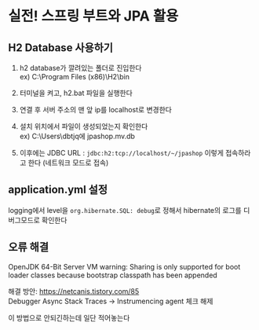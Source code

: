 # 실전! 스프링 부트와 JPA 활용

## H2 Database 사용하기

1. h2 database가 깔려있는 폴더로 진입한다</br>
ex) C:\Program Files (x86)\H2\bin

2. 터미널을 켜고, h2.bat 파일을 실행한다

3. 연결 후 서버 주소의 맨 앞 ip를 localhost로 변경한다

4. 설치 위치에서 파일이 생성되었는지 확인한다</br>
ex) C:\Users\dbtjq에 jpashop.mv.db

5. 이후에는 JDBC URL : ```jdbc:h2:tcp://localhost/~/jpashop``` 이렇게 접속하라고 한다
(네트워크 모드로 접속)

## application.yml 설정

logging에서 level을 ```org.hibernate.SQL: debug```로 정해서 hibernate의 로그를 디버그모드로 확인한다

## 오류 해결
OpenJDK 64-Bit Server VM warning: Sharing is only supported for boot loader classes because bootstrap classpath has been appended

해결 방안: https://netcanis.tistory.com/85</br>
Debugger Async Stack Traces -> Instrumencing agent 체크 해제

이 방법으로 안되긴하는데 일단 적어놓는다